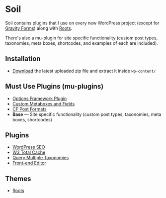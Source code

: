 # Soil

Soil contains plugins that I use on every new WordPress project (except for [Gravity Forms](http://www.rootstheme.com/gravityforms/)) along with [Roots](http://www.rootstheme.com/).

There's also a mu-plugin for site specific functionality (custom post types, taxonomies, meta boxes, shortcodes, and examples of each are included).

## Installation

* [Download](https://github.com/retlehs/soil/downloads) the latest uploaded zip file and extract it inside `wp-content/`

## Must Use Plugins (mu-plugins)

* [Options Framework Plugin](https://github.com/devinsays/options-framework-plugin)
* [Custom Metaboxes and Fields](https://github.com/jaredatch/Custom-Metaboxes-and-Fields-for-WordPress/)
* [CF Post Formats](https://github.com/crowdfavorite/wp-post-formats)
* **Base** — Site specific functionality (custom post types, taxonomies, meta boxes, shortcodes)

## Plugins

* [WordPress SEO](http://wordpress.org/extend/plugins/wordpress-seo/)
* [W3 Total Cache](http://wordpress.org/extend/plugins/w3-total-cache/)
* [Query Multiple Taxonomies](https://github.com/scribu/wp-query-multiple-taxonomies)
* [Front-end Editor](https://github.com/scribu/wp-front-end-editor)

## Themes

* [Roots](http://www.rootstheme.com/)